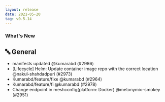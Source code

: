 ```yaml
---
layout: release
date: 2021-05-20
tag: v0.5.14
---
```


### What's New

## 🔤 General

- manifests updated @kumarabd (#2986)
- [Lifecycle] Helm: Update container image repo with the correct location @nakul-shahdadpuri (#2973)
- Kumarabd/feature/fixe @kumarabd (#2964)
- Kumarabd/feature/fi @kumarabd (#2978)
- Change endpoint in meshconfig(platform: Docker) @metonymic-smokey (#2951)
